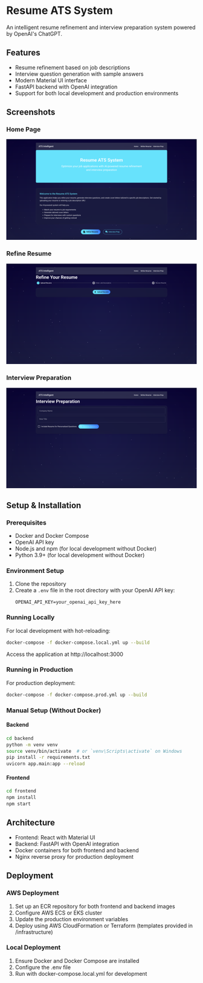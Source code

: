 # Resume ATS System

An intelligent resume refinement and interview preparation system powered by OpenAI's ChatGPT.

## Features
- Resume refinement based on job descriptions
- Interview question generation with sample answers
- Modern Material UI interface
- FastAPI backend with OpenAI integration
- Support for both local development and production environments

## Screenshots

### Home Page
![Home Page](assets/screenshots/HomePage.png)

### Refine Resume
![Refine Resume](assets/screenshots/RefineResume.png)

### Interview Preparation
![Interview Preparation](assets/screenshots/InterviewPrep.png)

## Setup & Installation

### Prerequisites
- Docker and Docker Compose
- OpenAI API key
- Node.js and npm (for local development without Docker)
- Python 3.9+ (for local development without Docker)

### Environment Setup
1. Clone the repository
2. Create a `.env` file in the root directory with your OpenAI API key:
   ```
   OPENAI_API_KEY=your_openai_api_key_here
   ```

### Running Locally
For local development with hot-reloading:
```bash
docker-compose -f docker-compose.local.yml up --build
```
Access the application at http://localhost:3000

### Running in Production
For production deployment:
```bash
docker-compose -f docker-compose.prod.yml up --build
```

### Manual Setup (Without Docker)
#### Backend
```bash
cd backend
python -m venv venv
source venv/bin/activate  # or `venv\Scripts\activate` on Windows
pip install -r requirements.txt
uvicorn app.main:app --reload
```

#### Frontend
```bash
cd frontend
npm install
npm start
```

## Architecture
- Frontend: React with Material UI
- Backend: FastAPI with OpenAI integration
- Docker containers for both frontend and backend
- Nginx reverse proxy for production deployment

## Deployment
### AWS Deployment
1. Set up an ECR repository for both frontend and backend images
2. Configure AWS ECS or EKS cluster
3. Update the production environment variables
4. Deploy using AWS CloudFormation or Terraform (templates provided in /infrastructure)

### Local Deployment
1. Ensure Docker and Docker Compose are installed
2. Configure the .env file
3. Run with docker-compose.local.yml for development 